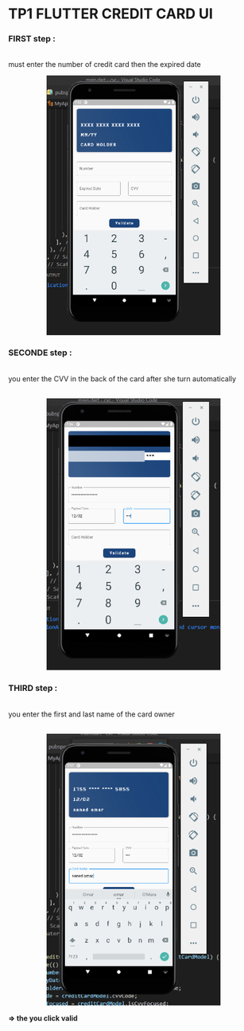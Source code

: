 # TP1 FLUTTER CREDIT CARD UI 
<h3>FIRST step :</h3>
</br>
must enter the number of credit card then the expired date 
</br>
<p align="center">
   <img src="screens/1.png" width="350" title="hover text">
   </p>
   <h3>SECONDE step :</h3>
</br>
you enter the CVV in the back of the card after she turn automatically  
</br>
</br>
   <p align="center">
   <img src="screens/2.png" width="350" title="hover text">
   </p>
   <h3>THIRD step :</h3>
</br>
you enter the first and last name of the card owner   
</br>
</br>
   <p align="center">
   <img src="screens/3.png" width="350" title="hover text">
   </p>


 <p> <strong> => the you click valid </strong> </p>

